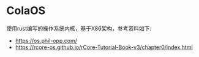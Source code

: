 # ColaOS
使用rust编写的操作系统内核，基于X86架构，参考资料如下:
+ https://os.phil-opp.com/
+ https://rcore-os.github.io/rCore-Tutorial-Book-v3/chapter0/index.html



